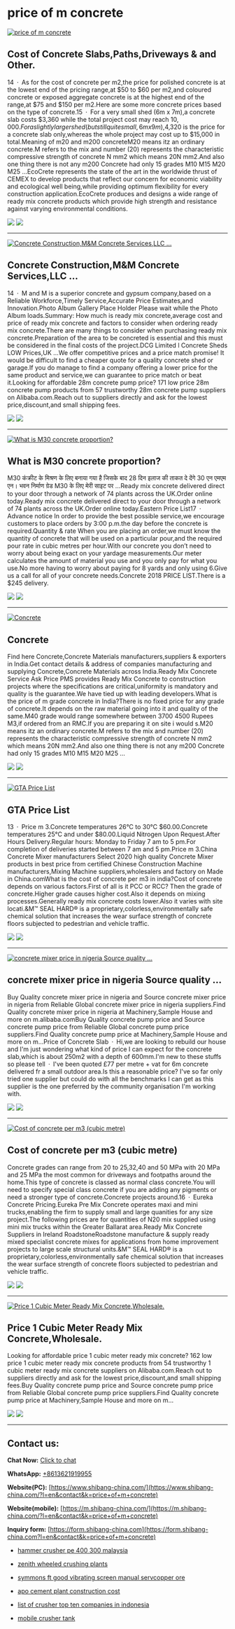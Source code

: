 # price of m concrete

<a href="https://swt.shibang-china.com/?l=en&img&k=price+of+m+concrete" target="_blank">![price of m concrete](http://static.shibang-china.com/all-800x300/1363.jpg)</a>

## Cost of Concrete Slabs,Paths,Driveways &amp; and Other.
14&ensp;&#0183;&ensp;As for the cost of concrete per m2,the price for polished concrete is at the lowest end of the pricing range,at $50 to $60 per m2,and coloured concrete or exposed aggregate concrete is at the highest end of the range,at $75 and $150 per m2.Here are some more concrete prices based on the type of concrete.15&ensp;&#0183;&ensp;For a very small shed (6m x 7m),a concrete slab costs $3,360 while the total project cost may reach $10,000.For a slightly larger shed (but still quite small,6m x 9m),$4,320 is the price for a concrete slab only,whereas the whole project may cost up to $15,000 in total.Meaning of m20 and m200 concreteM20 means itz an ordinary concrete.M refers to the mix and number (20) represents the characteristic compressive strength of concrete N mm2 which means 20N mm2.And also one thing there is not any m200 Concrete had only 15 grades M10 M15 M20 M25 …EcoCrete represents the state of the art in the worldwide thrust of CEMEX to develop products that reflect our concern for economic viability and ecological well being,while providing optimum flexibility for every construction application.EcoCrete produces and designs a wide range of ready mix concrete products which provide high strength and resistance against varying environmental conditions.


<a href="https://whatsapp.shibangsoft.com/WhatsApp.php" target="_blank" title="WhatsApp">![](http://static.shibang-china.com/icon/whatsapp.png)</a> <a href="https://swt.shibang-china.com/?l=en&icon&k=price+of+m+concrete" target="_blank">![](http://static.shibang-china.com/icon/chat-en.png)</a>

---

<a href="https://swt.shibang-china.com/?l=en&img&k=price+of+m+concrete" target="_blank">![Concrete Construction,M&amp;M Concrete Services,LLC …](http://static.shibang-china.com/all-800x300/981.jpg)</a>

## Concrete Construction,M&amp;M Concrete Services,LLC …
14&ensp;&#0183;&ensp;M and M is a superior concrete and gypsum company,based on a Reliable Workforce,Timely Service,Accurate Price Estimates,and Innovation.Photo Album Gallery Place Holder Please wait while the Photo Album loads.Summary: How much is ready mix concrete,average cost and price of ready mix concrete and factors to consider when ordering ready mix concrete.There are many things to consider when purchasing ready mix concrete.Preparation of the area to be concreted is essential and this must be considered in the final costs of the project.DCG Limited l Concrete Sheds LOW Prices,UK …We offer competitive prices and a price match promise! It would be difficult to find a cheaper quote for a quality concrete shed or garage.If you do manage to find a company offering a lower price for the same product and service,we can guarantee to price match or beat it.Looking for affordable 28m concrete pump price? 171 low price 28m concrete pump products from 57 trustworthy 28m concrete pump suppliers on Alibaba.com.Reach out to suppliers directly and ask for the lowest price,discount,and small shipping fees.


<a href="https://whatsapp.shibangsoft.com/WhatsApp.php" target="_blank" title="WhatsApp">![](http://static.shibang-china.com/icon/whatsapp.png)</a> <a href="https://swt.shibang-china.com/?l=en&icon&k=price+of+m+concrete" target="_blank">![](http://static.shibang-china.com/icon/chat-en.png)</a>

---

<a href="https://swt.shibang-china.com/?l=en&img&k=price+of+m+concrete" target="_blank">![What is M30 concrete proportion?](http://static.shibang-china.com/all-800x300/910.jpg)</a>

## What is M30 concrete proportion?
M30 कंक्रीट के मिश्रण के लिए बनाया गया है जिसके बाद 28 दिन इलाज की ताकत दे देंगे 30 एन एमएम एन। भवन निर्माण ग्रेड M30 के लिए मेरी साइट पर …Ready mix concrete delivered direct to your door through a network of 74 plants across the UK.Order online today.Ready mix concrete delivered direct to your door through a network of 74 plants across the UK.Order online today.Eastern Price List17&ensp;&#0183;&ensp;Advance notice In order to provide the best possible service,we encourage customers to place orders by 3:00 p.m.the day before the concrete is required.Quantity &amp; rate When you are placing an order,we must know the quantity of concrete that will be used on a particular pour,and the required pour rate in cubic metres per hour.With our concrete you don’t need to worry about being exact on your yardage measurements.Our meter calculates the amount of material you use and you only pay for what you use.No more having to worry about paying for 8 yards and only using 6.Give us a call for all of your concrete needs.Concrete 2018 PRICE LIST.There is a $245 delivery.


<a href="https://whatsapp.shibangsoft.com/WhatsApp.php" target="_blank" title="WhatsApp">![](http://static.shibang-china.com/icon/whatsapp.png)</a> <a href="https://swt.shibang-china.com/?l=en&icon&k=price+of+m+concrete" target="_blank">![](http://static.shibang-china.com/icon/chat-en.png)</a>

---

<a href="https://swt.shibang-china.com/?l=en&img&k=price+of+m+concrete" target="_blank">![Concrete](http://static.shibang-china.com/all-800x300/269.jpg)</a>

## Concrete
Find here Concrete,Concrete Materials manufacturers,suppliers &amp; exporters in India.Get contact details &amp; address of companies manufacturing and supplying Concrete,Concrete Materials across India.Ready Mix Concrete Service Ask Price PMS provides Ready Mix Concrete to construction projects where the specifications are critical,uniformity is mandatory and quality is the guarantee.We have tied up with leading developers.What is the price of m grade concrete in India?There is no fixed price for any grade of concrete.It depends on the raw material going into it and quality of the same.M40 grade would range somewhere between 3700 4500 Rupees M3,if ordered from an RMC.If you are preparing it on site i would s.M20 means itz an ordinary concrete.M refers to the mix and number (20) represents the characteristic compressive strength of concrete N mm2 which means 20N mm2.And also one thing there is not any m200 Concrete had only 15 grades M10 M15 M20 M25 …


<a href="https://whatsapp.shibangsoft.com/WhatsApp.php" target="_blank" title="WhatsApp">![](http://static.shibang-china.com/icon/whatsapp.png)</a> <a href="https://swt.shibang-china.com/?l=en&icon&k=price+of+m+concrete" target="_blank">![](http://static.shibang-china.com/icon/chat-en.png)</a>

---

<a href="https://swt.shibang-china.com/?l=en&img&k=price+of+m+concrete" target="_blank">![GTA Price List](http://static.shibang-china.com/all-800x300/6.jpg)</a>

## GTA Price List
13&ensp;&#0183;&ensp;Price m 3.Concrete temperatures 26&#176;C to 30&#176;C $60.00.Concrete temperatures 25&#176;C and under $80.00.Liquid Nitrogen Upon Request.After Hours Delivery.Regular hours: Monday to Friday 7 am to 5 pm.For completion of deliveries started between 7 am and 5 pm.Price m 3.China Concrete Mixer manufacturers Select 2020 high quality Concrete Mixer products in best price from certified Chinese Construction Machine manufacturers,Mixing Machine suppliers,wholesalers and factory on Made in China.comWhat is the cost of concrete per m3 in india?Cost of concrete depends on various factors.First of all is it PCC or RCC? Then the grade of concrete.Higher grade causes higher cost.Also it depends on mixing processes.Generally ready mix concrete costs lower.Also it varies with site locati.&amp;M™ SEAL HARD&#174; is a proprietary,colorless,environmentally safe chemical solution that increases the wear surface strength of concrete floors subjected to pedestrian and vehicle traffic.


<a href="https://whatsapp.shibangsoft.com/WhatsApp.php" target="_blank" title="WhatsApp">![](http://static.shibang-china.com/icon/whatsapp.png)</a> <a href="https://swt.shibang-china.com/?l=en&icon&k=price+of+m+concrete" target="_blank">![](http://static.shibang-china.com/icon/chat-en.png)</a>

---

<a href="https://swt.shibang-china.com/?l=en&img&k=price+of+m+concrete" target="_blank">![concrete mixer price in nigeria Source quality …](http://static.shibang-china.com/all-800x300/836.jpg)</a>

## concrete mixer price in nigeria Source quality …
Buy Quality concrete mixer price in nigeria and Source concrete mixer price in nigeria from Reliable Global concrete mixer price in nigeria suppliers.Find Quality concrete mixer price in nigeria at Machinery,Sample House and more on m.alibaba.comBuy Quality concrete pump price and Source concrete pump price from Reliable Global concrete pump price suppliers.Find Quality concrete pump price at Machinery,Sample House and more on m…Price of Concrete Slab&ensp;&#0183;&ensp;Hi,we are looking to rebuild our house and I'm just wondering what kind of price I can expect for the concrete slab,which is about 250m2 with a depth of 600mm.I'm new to these stuffs so please tell&ensp;&#0183;&ensp;I've been quoted &#163;77 per metre + vat for 6m concrete delivered fr a small outdoor area.Is this a reasonable price? I've so far only tried one supplier but could do with all the benchmarks I can get as this supplier is the one preferred by the community organisation I'm working with.


<a href="https://whatsapp.shibangsoft.com/WhatsApp.php" target="_blank" title="WhatsApp">![](http://static.shibang-china.com/icon/whatsapp.png)</a> <a href="https://swt.shibang-china.com/?l=en&icon&k=price+of+m+concrete" target="_blank">![](http://static.shibang-china.com/icon/chat-en.png)</a>

---

<a href="https://swt.shibang-china.com/?l=en&img&k=price+of+m+concrete" target="_blank">![Cost of concrete per m3 (cubic metre)](http://static.shibang-china.com/all-800x300/1496.jpg)</a>

## Cost of concrete per m3 (cubic metre)
Concrete grades can range from 20 to 25,32,40 and 50 MPa with 20 MPa and 25 MPa the most common for driveways and footpaths around the home.This type of concrete is classed as normal class concrete.You will need to specify special class concrete if you are adding any pigments or need a stronger type of concrete.Concrete projects around.16&ensp;&#0183;&ensp;Eureka Concrete Pricing.Eureka Pre Mix Concrete operates maxi and mini trucks,enabling the firm to supply small and large quanities for any size project.The following prices are for quantities of N20 mix supplied using mini mix trucks within the Greater Ballarat area.Ready Mix Concrete Suppliers in Ireland RoadstoneRoadstone manufacture &amp; supply ready mixed specialist concrete mixes for applications from home improvement projects to large scale structural units.&amp;M™ SEAL HARD&#174; is a proprietary,colorless,environmentally safe chemical solution that increases the wear surface strength of concrete floors subjected to pedestrian and vehicle traffic.


<a href="https://whatsapp.shibangsoft.com/WhatsApp.php" target="_blank" title="WhatsApp">![](http://static.shibang-china.com/icon/whatsapp.png)</a> <a href="https://swt.shibang-china.com/?l=en&icon&k=price+of+m+concrete" target="_blank">![](http://static.shibang-china.com/icon/chat-en.png)</a>

---

<a href="https://swt.shibang-china.com/?l=en&img&k=price+of+m+concrete" target="_blank">![Price 1 Cubic Meter Ready Mix Concrete,Wholesale.](http://static.shibang-china.com/all-800x300/1017.jpg)</a>

## Price 1 Cubic Meter Ready Mix Concrete,Wholesale.
Looking for affordable price 1 cubic meter ready mix concrete? 162 low price 1 cubic meter ready mix concrete products from 54 trustworthy 1 cubic meter ready mix concrete suppliers on Alibaba.com.Reach out to suppliers directly and ask for the lowest price,discount,and small shipping fees.Buy Quality concrete pump price and Source concrete pump price from Reliable Global concrete pump price suppliers.Find Quality concrete pump price at Machinery,Sample House and more on m…

<a href="https://whatsapp.shibangsoft.com/WhatsApp.php" target="_blank" title="WhatsApp">![](http://static.shibang-china.com/icon/whatsapp.png)</a> <a href="https://swt.shibang-china.com/?l=en&icon&k=price+of+m+concrete" target="_blank">![](http://static.shibang-china.com/icon/chat-en.png)</a>

---
## Contact us:

**Chat Now:** [Click to chat](https://swt.shibang-china.com?l=en&contact&k=price+of+m+concrete)

**WhatsApp:**  [+8613621919955](https://whatsapp.shibangsoft.com/WhatsApp.php)

**Website(PC):** [https://www.shibang-china.com/](https://www.shibang-china.com/?l=en&contact&k=price+of+m+concrete)

**Website(mobile):** [https://m.shibang-china.com/](https://m.shibang-china.com/?l=en&contact&k=price+of+m+concrete)

**Inquiry form:** [https://form.shibang-china.com](https://form.shibang-china.com?l=en&contact&k=price+of+m+concrete)

* [hammer crusher pe 400 300 malaysia](../142/hammer%20crusher%20pe%20400%20300%20malaysia.md)

* [zenith wheeled crushing plants](../145/zenith%20wheeled%20crushing%20plants.md)

* [symmons ft good vibrating screen manual servcopper ore](../150/symmons%20ft%20good%20vibrating%20screen%20manual%20servcopper%20ore.md)

* [apo cement plant construction cost](../141/apo%20cement%20plant%20construction%20cost.md)

* [list of crusher top ten companies in indonesia](../146/list%20of%20crusher%20top%20ten%20companies%20in%20indonesia.md)

* [mobile crusher tank](../149/mobile%20crusher%20tank.md)